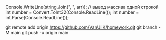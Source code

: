 Console.WriteLine(string.Join(", ", arr)); // вывод массива одной строкой
int number = Convert.ToInt32(Console.ReadLine());
int number = int.Parse(Console.ReadLine());


git remote add origin https://github.com/VanUliK/homework.git
git branch -M main
git push -u origin main